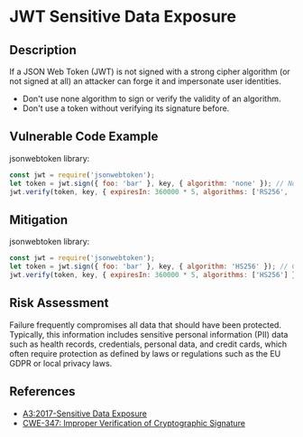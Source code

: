 # JWT Sensitive Data Exposure

## Description
If a JSON Web Token (JWT) is not signed with a strong cipher algorithm (or not signed at all) an attacker can forge it and impersonate user identities.

* Don't use none algorithm to sign or verify the validity of an algorithm.
* Don't use a token without verifying its signature before.

## Vulnerable Code Example
jsonwebtoken library:
```javascript
const jwt = require('jsonwebtoken');
let token = jwt.sign({ foo: 'bar' }, key, { algorithm: 'none' }); // Noncompliant: JWT should include a signature
jwt.verify(token, key, { expiresIn: 360000 * 5, algorithms: ['RS256', 'none'] }, callbackcheck); // Noncompliant: none algorithm should not be used when verifying JWT signature
```

## Mitigation
jsonwebtoken library:
```javascript
const jwt = require('jsonwebtoken');
let token = jwt.sign({ foo: 'bar' }, key, { algorithm: 'HS256' }); // Compliant
jwt.verify(token, key, { expiresIn: 360000 * 5, algorithms: ['HS256'] }, callbackcheck); // Compliant
```


## Risk Assessment
Failure frequently compromises all data that should have been protected. Typically, this information includes sensitive personal information (PII) data such as health records, credentials, personal data, and credit cards, which often require protection as defined by laws or regulations such as the EU GDPR or local privacy laws.


## References
* [A3:2017-Sensitive Data Exposure]
* [CWE-347: Improper Verification of Cryptographic Signature]


[A3:2017-Sensitive Data Exposure]:https://owasp.org/www-project-top-ten/2017/A3_2017-Sensitive_Data_Exposure.html
[CWE-347: Improper Verification of Cryptographic Signature]:https://cwe.mitre.org/data/definitions/347.html


